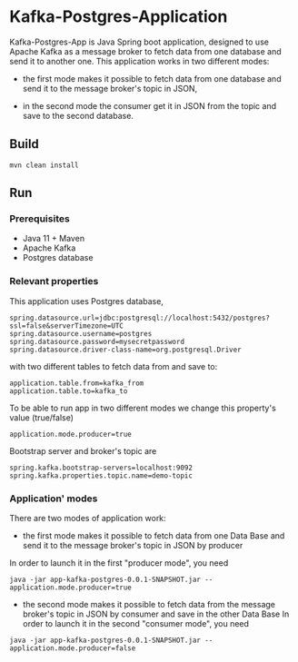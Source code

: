 # Kafka-Postgres-Application

Kafka-Postgres-App is Java Spring boot application, designed to use Apache Kafka as a message broker to fetch data from one database and send it to another one. This application works in two different modes: 

- the first mode makes it possible to fetch data from one database and send it to the message broker's topic in JSON, 

- in the second mode the consumer get it in JSON from the topic and save to the second database. 
 

## Build
```
mvn clean install
```

## Run
### Prerequisites
- Java 11 + Maven
- Apache Kafka
- Postgres database

### Relevant properties
This application uses Postgres database,
```
spring.datasource.url=jdbc:postgresql://localhost:5432/postgres?ssl=false&serverTimezone=UTC
spring.datasource.username=postgres
spring.datasource.password=mysecretpassword
spring.datasource.driver-class-name=org.postgresql.Driver
```
with two different tables to fetch data from and save to:
```
application.table.from=kafka_from
application.table.to=kafka_to
```
To be able to run app in two different modes we change this property's value (true/false)
```
application.mode.producer=true
```
Bootstrap server and broker's topic are
```
spring.kafka.bootstrap-servers=localhost:9092
spring.kafka.properties.topic.name=demo-topic
```
### Application' modes

There are two modes of application work: 
- the first mode makes it possible to fetch data from one Data Base and send it to the message broker's topic in JSON by producer

In order to launch it in the first "producer mode", you need

```
java -jar app-kafka-postgres-0.0.1-SNAPSHOT.jar --application.mode.producer=true
```
 - the second mode makes it possible to fetch data from the message broker's topic in JSON by consumer and save in the other Data Base
In order to launch it in the second "consumer mode", you need

```
java -jar app-kafka-postgres-0.0.1-SNAPSHOT.jar --application.mode.producer=false
```


